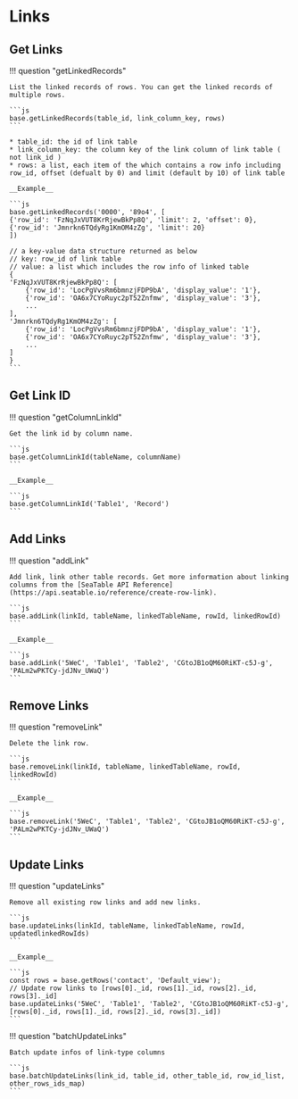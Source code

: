 # Links

## Get Links

!!! question "getLinkedRecords"

    List the linked records of rows. You can get the linked records of multiple rows.

    ```js
    base.getLinkedRecords(table_id, link_column_key, rows)
    ```

    * table_id: the id of link table
    * link_column_key: the column key of the link column of link table ( not link_id )
    * rows: a list, each item of the which contains a row info including row_id, offset (defualt by 0) and limit (default by 10) of link table

    __Example__

    ```js
    base.getLinkedRecords('0000', '89o4', [
    {'row_id': 'FzNqJxVUT8KrRjewBkPp8Q', 'limit': 2, 'offset': 0},
    {'row_id': 'Jmnrkn6TQdyRg1KmOM4zZg', 'limit': 20}
    ])

    // a key-value data structure returned as below
    // key: row_id of link table
    // value: a list which includes the row info of linked table
    {
    'FzNqJxVUT8KrRjewBkPp8Q': [
        {'row_id': 'LocPgVvsRm6bmnzjFDP9bA', 'display_value': '1'},
        {'row_id': 'OA6x7CYoRuyc2pT52Znfmw', 'display_value': '3'},
        ...
    ],
    'Jmnrkn6TQdyRg1KmOM4zZg': [
        {'row_id': 'LocPgVvsRm6bmnzjFDP9bA', 'display_value': '1'},
        {'row_id': 'OA6x7CYoRuyc2pT52Znfmw', 'display_value': '3'},
        ...
    ]
    }
    ```

## Get Link ID

!!! question "getColumnLinkId"

    Get the link id by column name.

    ```js
    base.getColumnLinkId(tableName, columnName)
    ```

    __Example__

    ```js
    base.getColumnLinkId('Table1', 'Record')
    ```

## Add Links

!!! question "addLink"

    Add link, link other table records. Get more information about linking columns from the [SeaTable API Reference](https://api.seatable.io/reference/create-row-link).

    ```js
    base.addLink(linkId, tableName, linkedTableName, rowId, linkedRowId)
    ```

    __Example__

    ```js
    base.addLink('5WeC', 'Table1', 'Table2', 'CGtoJB1oQM60RiKT-c5J-g', 'PALm2wPKTCy-jdJNv_UWaQ')
    ```

## Remove Links

!!! question "removeLink"

    Delete the link row.

    ```js
    base.removeLink(linkId, tableName, linkedTableName, rowId, linkedRowId)
    ```

    __Example__

    ```js
    base.removeLink('5WeC', 'Table1', 'Table2', 'CGtoJB1oQM60RiKT-c5J-g', 'PALm2wPKTCy-jdJNv_UWaQ')
    ```

## Update Links

!!! question "updateLinks"

    Remove all existing row links and add new links.

    ```js
    base.updateLinks(linkId, tableName, linkedTableName, rowId, updatedlinkedRowIds)
    ```

    __Example__

    ```js
    const rows = base.getRows('contact', 'Default_view');
    // Update row links to [rows[0]._id, rows[1]._id, rows[2]._id, rows[3]._id]
    base.updateLinks('5WeC', 'Table1', 'Table2', 'CGtoJB1oQM60RiKT-c5J-g', [rows[0]._id, rows[1]._id, rows[2]._id, rows[3]._id])
    ```

!!! question "batchUpdateLinks"

    Batch update infos of link-type columns

    ```js
    base.batchUpdateLinks(link_id, table_id, other_table_id, row_id_list, other_rows_ids_map)
    ```
